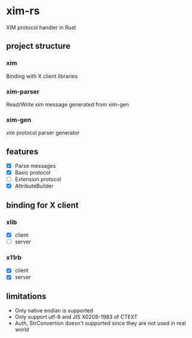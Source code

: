 # xim-rs

XIM protocol handler in Rust

## project structure

### xim

Binding with X client libraries

### xim-parser

Read/Write xim message generated from xim-gen

### xim-gen

xim protocol parser generator

## features

- [x] Parse messages
- [x] Basic protocol
- [ ] Extension protocol
- [x] AttributeBuilder

## binding for X client

### xlib

- [x] client
- [ ] server

### x11rb

- [x] client
- [x] server

## limitations

* Only native endian is supported
* Only support utf-8 and JIS X0208-1983 of CTEXT
* Auth, StrConvertion doesn't supported since they are not used in real world

